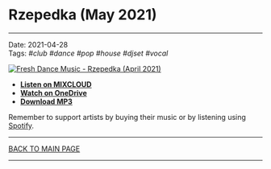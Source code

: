 # Rzepedka (May 2021)

----

Date: 2021-04-28  
Tags: *#club* *#dance* *#pop* *#house* *#djset* *#vocal*    
  
[![Fresh Dance Music - Rzepedka (April 2021)](https://thumbnailer.mixcloud.com/unsafe/300x300/extaudio/2/d/2/f/507a-df91-4e5e-9416-287906457273)](https://www.mixcloud.com/FreshDanceMusic/rzepedka-april-2021/)  

* [**Listen on MIXCLOUD**](https://www.mixcloud.com/FreshDanceMusic/rzepedka-april-2021/)
* [**Watch on OneDrive**](https://1drv.ms/v/s!AmzuuXrjf51v37Q1p7PStGTNzrxrFA)
* [**Download MP3**](https://1drv.ms/u/s!AmzuuXrjf51v37RdCf5mpw-sWPIhJA) 

Remember to support artists by buying their music or by listening using 
[Spotify](https://open.spotify.com/user/hopbit/playlist/5pauzyEbUAAKknivnm52nm?si=tFURlBD-QBm_DA3ABPChfg).

----

[BACK TO MAIN PAGE](../README.md)

---- 
